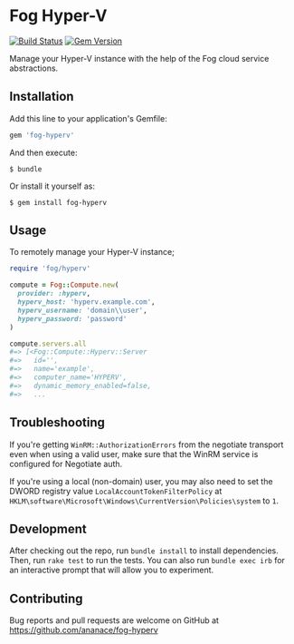 # Fog Hyper-V

[![Build Status](https://travis-ci.org/ananace/fog-hyperv.svg?branch=master)](https://travis-ci.org/ananace/fog-hyperv) [![Gem Version](https://badge.fury.io/rb/fog-hyperv.svg)](https://badge.fury.io/rb/fog-hyperv)

Manage your Hyper-V instance with the help of the Fog cloud service abstractions.

## Installation

Add this line to your application's Gemfile:

```ruby
gem 'fog-hyperv'
```

And then execute:

    $ bundle

Or install it yourself as:

    $ gem install fog-hyperv

## Usage

To remotely manage your Hyper-V instance;

```ruby
require 'fog/hyperv'

compute = Fog::Compute.new(
  provider: :hyperv,
  hyperv_host: 'hyperv.example.com',
  hyperv_username: 'domain\\user',
  hyperv_password: 'password'
)

compute.servers.all
#=> [<Fog::Compute::Hyperv::Server
#=>   id='',
#=>   name='example',
#=>   computer_name='HYPERV',
#=>   dynamic_memory_enabled=false,
#=>   ...
```

## Troubleshooting

If you're getting `WinRM::AuthorizationErrors` from the negotiate transport
even when using a valid user, make sure that the WinRM service is configured
for Negotiate auth.

If you're using a local (non-domain) user, you may also need to set the DWORD
registry value `LocalAccountTokenFilterPolicy` at `HKLM\software\Microsoft\Windows\CurrentVersion\Policies\system`
to `1`.

## Development

After checking out the repo, run `bundle install` to install dependencies. Then, run `rake test` to run the tests. You can also run `bundle exec irb` for an interactive prompt that will allow you to experiment.

## Contributing

Bug reports and pull requests are welcome on GitHub at https://github.com/ananace/fog-hyperv

